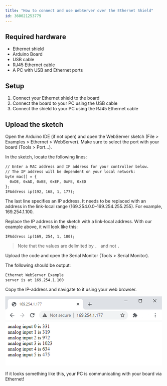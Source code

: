 ```yaml
---
title: "How to connect and use WebServer over the Ethernet Shield"
id: 360021253779
---
```


<!-- NOTE: Read about link-local addresses here https://en.wikipedia.org/wiki/Link-local_address -->

## Required hardware

* Ethernet shield
* Arduino Board
* USB cable
* RJ45 Ethernet cable
* A PC with USB and Ethernet ports

## Setup

1. Connect your Ethernet shield to the board
2. Connect the board to your PC using the USB cable
3. Connect the shield to your PC using the RJ45 Ethernet cable

## Upload the sketch

Open the Arduino IDE (if not open) and open the WebServer sketch (File > Examples > Ethernet > WebServer). Make sure to select the port with your board (Tools > Port...).

In the sketch, locate the following lines:

```
// Enter a MAC address and IP address for your controller below.
// The IP address will be dependent on your local network:
byte mac[] = {
  0xDE, 0xAD, 0xBE, 0xEF, 0xFE, 0xED
};
IPAddress ip(192, 168, 1, 177);
```

The last line specifies an IP address. It needs to be replaced with an address in the link-local range (169.254.0.0–169.254.255.255). For example, 169.254.1.100.

Replace the IP address in the sketch with a link-local address. With our example above, it will look like this:

```
IPAddress ip(169, 254, 1, 100);
```

<!-- markdownlint-disable MD038 -->
> Note that the values are delimited by `, ` and not `.`
<!-- markdownlint-enable MD038 -->

Upload the code and open the Serial Monitor (Tools > Serial Monitor).

The following should be output:

```
Ethernet WebServer Example
server is at 169.254.1.100
```

Copy the IP-address and navigate to it using your web browser.

![Accessing the web server with a browser.](./img/webserver_chrome.png)

If it looks something like this, your PC is communicating with your board via Ethernet!
